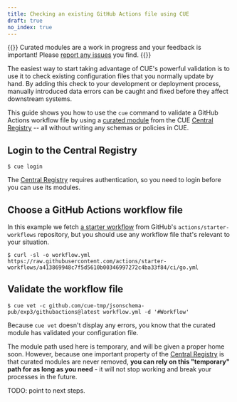 ```yaml
---
title: Checking an existing GitHub Actions file using CUE
draft: true
no_index: true
---
```


{{<info>}}
Curated modules are a work in progress and your feedback is important!
Please [report any issues]({{<report-issue-url>}}) you find.
{{</info>}}

The easiest way to start taking advantage of CUE's powerful validation is to
use it to check existing configuration files that you normally update by hand.
By adding this check to your development or deployment process, manually
introduced data errors can be caught and fixed before they affect downstream
systems.

This guide shows you how to use the `cue` command to validate a GitHub Actions
workflow file by using a
[curated module]({{<relref"docs/draft/cldd/curated-modules-faq">}}) from the
CUE [Central Registry](https://registry.cue.works) -- all without writing any
schemas or policies in CUE.

## Login to the Central Registry

```text { title="TERMINAL" type="terminal" codeToCopy="Y3VlIGxvZ2lu" }
$ cue login
```
The
[Central Registry](https://registry.cue.works)
requires authentication, so you need to login before you can use its modules.

## Choose a GitHub Actions workflow file

In this example we fetch
[a starter workflow](https://github.com/actions/starter-workflows/blob/main/ci/go.yml)
from GitHub's `actions/starter-workflows` repository, but you should use any
workflow file that's relevant to your situation.

```text { title="TERMINAL" type="terminal" codeToCopy="Y3VybCAtc2wgLW8gd29ya2Zsb3cueW1sIGh0dHBzOi8vcmF3LmdpdGh1YnVzZXJjb250ZW50LmNvbS9hY3Rpb25zL3N0YXJ0ZXItd29ya2Zsb3dzL2E0MTM4Njk5NDhjN2Y1ZDU2MTBiMDAzNDY5OTcyNzJjNGJhMzNmODQvY2kvZ28ueW1s" }
$ curl -sl -o workflow.yml https://raw.githubusercontent.com/actions/starter-workflows/a413869948c7f5d5610b00346997272c4ba33f84/ci/go.yml
```
## Validate the workflow file

```text { title="TERMINAL" type="terminal" codeToCopy="Y3VlIHZldCAtYyBnaXRodWIuY29tL2N1ZS10bXAvanNvbnNjaGVtYS1wdWIvZXhwMy9naXRodWJhY3Rpb25zQGxhdGVzdCB3b3JrZmxvdy55bWwgLWQgJyNXb3JrZmxvdyc=" }
$ cue vet -c github.com/cue-tmp/jsonschema-pub/exp3/githubactions@latest workflow.yml -d '#Workflow'
```

Because `cue vet` doesn't display any errors,
you know that the curated module has validated your configuration file.

The module path used here is temporary, and will be given a proper home soon.
However, because one important property of the
[Central Registry](https://registry.cue.works) is that curated modules are
never removed, **you can rely on this "temporary" path for as long as you
need** - it will not stop working and break your processes in the future.

TODO: point to next steps.

